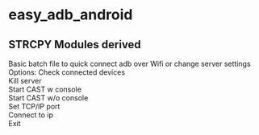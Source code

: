 # easy_adb_android
## STRCPY Modules derived
Basic batch file to quick connect adb over Wifi or change server settings
Options: 
 Check connected devices <br>
 Kill server<br>
 Start CAST w console<BR>
 Start CAST w/o console<br>
 Set TCP/IP port<br>
 Connect to ip<br>
 Exit<br>
 
